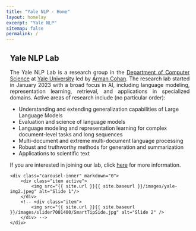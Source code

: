 ```yaml
---
title: "Yale NLP - Home"
layout: homelay
excerpt: "Yale NLP"
sitemap: false
permalink: /
---
```


<div class="row" style="margin-bottom: 50px; margin-left: 10px; margin-right: 10px">
<div class="col-sm-7 clearfix">
  <h2>Yale NLP Lab</h2>
  <!-- justify the text-->
  <p style="text-align:justify">
    The Yale NLP Lab is a research group in the <a href="https://cs.yale.edu/" target="_blank">Department of Computer Science</a> at <a href="https://www.yale.edu/" target="_blank">Yale University</a> led by <a href="https://armancohan.com" target="_blank">Arman Cohan</a>. The research lab started in January 2023 with a broad focus in AI, including language modeling, representation learning, retrieval, and applications in specialized domains.
    Active areas of research include (no particular order):
  </p>
  <ul>
    <li>Understanding and extending generalization capabilities of Large Language Models</li>
    <li>Evaluation and science of language models</li>
    <li>Language modeling and representation learning for complex document-level tasks and long sequences</li>
    <li>Multi-document and extreme multi-document language processing</li>
    <li>Robust and truthworthy methods for generation and summarization</li>
    <li>Applications to scientific text</li>
  </ul>

  <p style="text-align:justify">
  If you are interested in joining our lab, click <a href="{{ site.url }}{{ site.baseurl }}/opportunities.html" target="_blank">here</a> for more information.
  </p>
</div>

<div class="col-sm-8 clearfix">
  <div markdown="0" id="carousel" class="carousel slide" data-ride="carousel" data-interval="4000" data-pause="hover" >
    <!-- Menu -->
    <!-- <ol class="carousel-indicators">
        <li data-target="#carousel" data-slide-to="0" class="active"></li>
        <li data-target="#carousel" data-slide-to="2"></li>
    </ol> -->

    <div class="carousel-inner" markdown="0">
        <div class="item active">
            <img src="{{ site.url }}{{ site.baseurl }}/images/yale-img2.jpeg" alt="Slide 1"/>
        </div>  
        <!-- <div class="item">
            <img src="{{ site.url }}{{ site.baseurl }}/images/slider7001400/SmartTipSide.jpg" alt="Slide 2" />
        </div> -->
    </div>
  </div>


